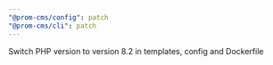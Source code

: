 ```yaml
---
"@prom-cms/config": patch
"@prom-cms/cli": patch
---
```


Switch PHP version to version 8.2 in templates, config and Dockerfile
